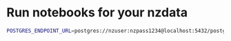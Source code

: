 # Run notebooks for your nzdata

```bash
POSTGRES_ENDPOINT_URL=postgres://nzuser:nzpass1234@localhost:5432/postgres NAZAREDB_ENDPOINT_URL=http://localhost:8888 jupyter notebook --NotebookApp.token='' --NotebookApp.password=''
```
